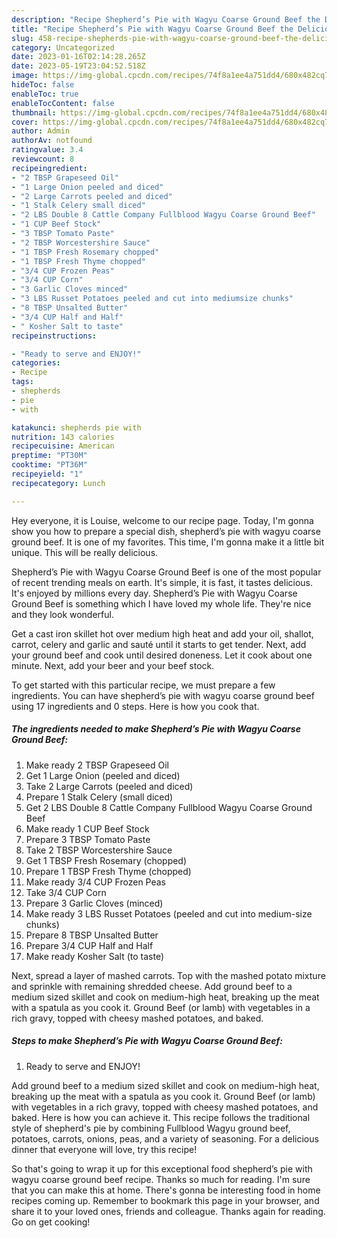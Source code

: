 ```yaml
---
description: "Recipe Shepherd’s Pie with Wagyu Coarse Ground Beef the Delicious}"
title: "Recipe Shepherd’s Pie with Wagyu Coarse Ground Beef the Delicious}"
slug: 458-recipe-shepherds-pie-with-wagyu-coarse-ground-beef-the-delicious
category: Uncategorized
date: 2023-01-16T02:14:28.265Z
date: 2023-05-19T23:04:52.518Z
image: https://img-global.cpcdn.com/recipes/74f8a1ee4a751dd4/680x482cq70/shepherds-pie-with-wagyu-coarse-ground-beef-recipe-main-photo.jpg
hideToc: false
enableToc: true
enableTocContent: false
thumbnail: https://img-global.cpcdn.com/recipes/74f8a1ee4a751dd4/680x482cq70/shepherds-pie-with-wagyu-coarse-ground-beef-recipe-main-photo.jpg
cover: https://img-global.cpcdn.com/recipes/74f8a1ee4a751dd4/680x482cq70/shepherds-pie-with-wagyu-coarse-ground-beef-recipe-main-photo.jpg
author: Admin
authorAv: notfound
ratingvalue: 3.4
reviewcount: 8
recipeingredient:
- "2 TBSP Grapeseed Oil"
- "1 Large Onion peeled and diced"
- "2 Large Carrots peeled and diced"
- "1 Stalk Celery small diced"
- "2 LBS Double 8 Cattle Company Fullblood Wagyu Coarse Ground Beef"
- "1 CUP Beef Stock"
- "3 TBSP Tomato Paste"
- "2 TBSP Worcestershire Sauce"
- "1 TBSP Fresh Rosemary chopped"
- "1 TBSP Fresh Thyme chopped"
- "3/4 CUP Frozen Peas"
- "3/4 CUP Corn"
- "3 Garlic Cloves minced"
- "3 LBS Russet Potatoes peeled and cut into mediumsize chunks"
- "8 TBSP Unsalted Butter"
- "3/4 CUP Half and Half"
- " Kosher Salt to taste"
recipeinstructions:

- "Ready to serve and ENJOY!"
categories:
- Recipe
tags:
- shepherds
- pie
- with

katakunci: shepherds pie with 
nutrition: 143 calories
recipecuisine: American
preptime: "PT30M"
cooktime: "PT36M"
recipeyield: "1"
recipecategory: Lunch

---
```



Hey everyone, it is Louise, welcome to our recipe page. Today, I'm gonna show you how to prepare a special dish, shepherd’s pie with wagyu coarse ground beef. It is one of my favorites. This time, I'm gonna make it a little bit unique. This will be really delicious.

Shepherd’s Pie with Wagyu Coarse Ground Beef is one of the most popular of recent trending meals on earth. It's simple, it is fast, it tastes delicious. It's enjoyed by millions every day. Shepherd’s Pie with Wagyu Coarse Ground Beef is something which I have loved my whole life. They're nice and they look wonderful.

Get a cast iron skillet hot over medium high heat and add your oil, shallot, carrot, celery and garlic and sauté until it starts to get tender. Next, add your ground beef and cook until desired doneness. Let it cook about one minute. Next, add your beer and your beef stock.


To get started with this particular recipe, we must prepare a few ingredients. You can have shepherd’s pie with wagyu coarse ground beef using 17 ingredients and 0 steps. Here is how you cook that.

<!--inarticleads1-->

##### The ingredients needed to make Shepherd’s Pie with Wagyu Coarse Ground Beef:

1. Make ready 2 TBSP Grapeseed Oil
1. Get 1 Large Onion (peeled and diced)
1. Take 2 Large Carrots (peeled and diced)
1. Prepare 1 Stalk Celery (small diced)
1. Get 2 LBS Double 8 Cattle Company Fullblood Wagyu Coarse Ground Beef
1. Make ready 1 CUP Beef Stock
1. Prepare 3 TBSP Tomato Paste
1. Take 2 TBSP Worcestershire Sauce
1. Get 1 TBSP Fresh Rosemary (chopped)
1. Prepare 1 TBSP Fresh Thyme (chopped)
1. Make ready 3/4 CUP Frozen Peas
1. Take 3/4 CUP Corn
1. Prepare 3 Garlic Cloves (minced)
1. Make ready 3 LBS Russet Potatoes (peeled and cut into medium-size chunks)
1. Prepare 8 TBSP Unsalted Butter
1. Prepare 3/4 CUP Half and Half
1. Make ready  Kosher Salt (to taste)


Next, spread a layer of mashed carrots. Top with the mashed potato mixture and sprinkle with remaining shredded cheese. Add ground beef to a medium sized skillet and cook on medium-high heat, breaking up the meat with a spatula as you cook it. Ground Beef (or lamb) with vegetables in a rich gravy, topped with cheesy mashed potatoes, and baked. 

<!--inarticleads2-->

##### Steps to make Shepherd’s Pie with Wagyu Coarse Ground Beef:


1. Ready to serve and ENJOY!

Add ground beef to a medium sized skillet and cook on medium-high heat, breaking up the meat with a spatula as you cook it. Ground Beef (or lamb) with vegetables in a rich gravy, topped with cheesy mashed potatoes, and baked. Here is how you can achieve it. This recipe follows the traditional style of shepherd&#39;s pie by combining Fullblood Wagyu ground beef, potatoes, carrots, onions, peas, and a variety of seasoning. For a delicious dinner that everyone will love, try this recipe! 

So that's going to wrap it up for this exceptional food shepherd’s pie with wagyu coarse ground beef recipe. Thanks so much for reading. I'm sure that you can make this at home. There's gonna be interesting food in home recipes coming up. Remember to bookmark this page in your browser, and share it to your loved ones, friends and colleague. Thanks again for reading. Go on get cooking!
